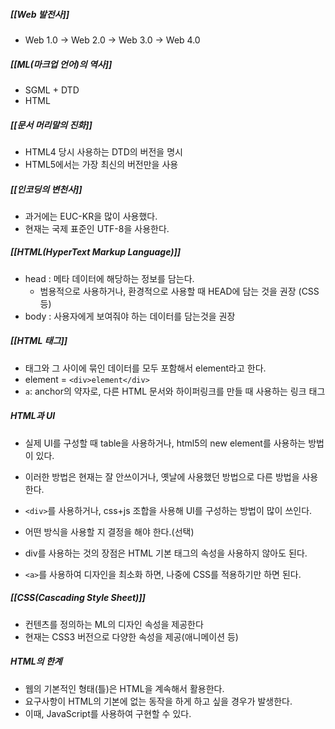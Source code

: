 ##### [[Web 발전사]]
- Web 1.0 → Web 2.0 → Web 3.0 → Web 4.0 

##### [[ML(마크업 언어)의 역사]]
- SGML + DTD
- HTML

##### [[문서 머리말의 진화]]
- HTML4 당시 사용하는 DTD의 버전을 명시
- HTML5에서는 가장 최신의 버전만을 사용

##### [[인코딩의 변천사]]
- 과거에는 EUC-KR을 많이 사용했다.
- 현재는 국제 표준인 UTF-8을 사용한다.

##### [[HTML(HyperText Markup Language)]]
- head : 메타 데이터에 해당하는 정보를 담는다.
	- 범용적으로 사용하거나, 환경적으로 사용할 때 HEAD에 담는 것을 권장 (CSS 등)
- body : 사용자에게 보여줘야 하는 데이터를 담는것을 권장

##### [[HTML 태그]]
- 태그와 그 사이에 묶인 데이터를 모두 포함해서 element라고 한다.
- element = `<div>element</div>`
- `a`: anchor의 약자로, 다른 HTML 문서와 하이퍼링크를 만들 때 사용하는 링크 태그

##### HTML과 UI
- 실제 UI를 구성할 때 table을 사용하거나, html5의 new element를 사용하는 방법이 있다.
- 이러한 방법은 현재는 잘 안쓰이거나, 옛날에 사용했던 방법으로 다른 방법을 사용한다.
- `<div>`를 사용하거나, css+js 조합을 사용해 UI를 구성하는 방법이 많이 쓰인다.
- 어떤 방식을 사용할 지 결정을 해야 한다.(선택)
  
- div를 사용하는 것의 장점은 HTML 기본 태그의 속성을 사용하지 않아도 된다.
- `<a>`를 사용하여 디자인을 최소화 하면, 나중에 CSS를 적용하기만 하면 된다.

##### [[CSS(Cascading Style Sheet)]]
- 컨텐츠를 정의하는 ML의 디자인 속성을 제공한다
- 현재는 CSS3 버전으로 다양한 속성을 제공(애니메이션 등)

##### HTML의 한계
- 웹의 기본적인 형태(틀)은 HTML을 계속해서 활용한다.
- 요구사항이 HTML의 기본에 없는 동작을 하게 하고 싶을 경우가 발생한다.
- 이때, JavaScript를 사용하여 구현할 수 있다.